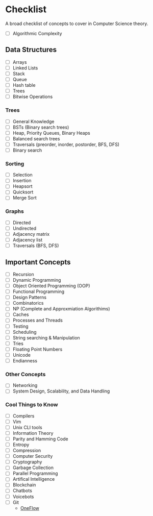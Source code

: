 # Checklist
A broad checklist of concepts to cover in Computer Science theory.
- [ ] Algorithmic Complexity

## Data Structures
- [ ] Arrays
- [ ] Linked Lists
- [ ] Stack
- [ ] Queue
- [ ] Hash table
- [ ] Trees
- [ ] Bitwise Operations

### Trees
- [ ] General Knowledge
- [ ] BSTs (Binary search trees)
- [ ] Heap, Priority Queues, Binary Heaps
- [ ] Balanced search trees
- [ ] Traversals (preorder, inorder, postorder, BFS, DFS)
- [ ] Binary search

### Sorting
- [ ] Selection
- [ ] Insertion
- [ ] Heapsort
- [ ] Quicksort
- [ ] Merge Sort

### Graphs
- [ ] Directed
- [ ] Undirected
- [ ] Adjacency matrix
- [ ] Adjacency list
- [ ] Traversals (BFS, DFS)

## Important Concepts
- [ ] Recursion
- [ ] Dynamic Programming
- [ ] Object Oriented Programming (OOP)
- [ ] Functional Programming
- [ ] Design Patterns
- [ ] Combinatorics
- [ ] NP (Complete and Approxmiation Algorithims)
- [ ] Caches
- [ ] Processes and Threads
- [ ] Testing
- [ ] Scheduling
- [ ] String searching & Manipulation
- [ ] Tries
- [ ] Floating Point Numbers
- [ ] Unicode
- [ ] Endianness

### Other Concepts
- [ ] Networking
- [ ] System Design, Scalability, and Data Handling

### Cool Things to Know
- [ ] Compilers
- [ ] Vim
- [ ] Unix CLI tools
- [ ] Information Theory
- [ ] Parity and Hamming Code
- [ ] Entropy
- [ ] Compression
- [ ] Computer Security
- [ ] Cryptography
- [ ] Garbage Collection
- [ ] Parallel Programming
- [ ] Artifical Intelligence
- [ ] Blockchain
- [ ] Chatbots
- [ ] Voicebots
- [ ] Git
    + [OneFlow](http://endoflineblog.com/oneflow-a-git-branching-model-and-workflow)

